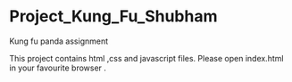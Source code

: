 # Project_Kung_Fu_Shubham
Kung fu panda assignment

This project contains html ,css and javascript files.
Please open index.html in your favourite browser .
